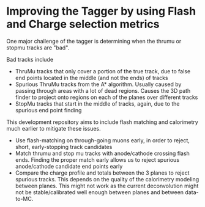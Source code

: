 # Improving the Tagger by using Flash and Charge selection metrics

One major challenge of the tagger is determining when the thrumu or stopmu tracks are "bad".

Bad tracks include

* ThruMu tracks that only cover a portion of the true track, due to false
  end points located in the middle (and not the ends) of tracks
* Spurious ThruMu tracks from the A* algorithm. Usually caused by passing
  through areas with a lot of dead regions.  Causes the 3D path finder to project onto regions
  on each of the planes over different tracks
* StopMu tracks that start in the middle of tracks, again, due to the spurious end point finding


This development repository aims to include flash matching and calorimetry much earlier to
mitigate these issues.

* Use flash-matching on through-going muons early, in order to reject, short, early-stopping
  track candidates
* Match thrumu and stop mu tracks with anode/cathode crossing flash ends. Finding the proper
  match early allows us to reject spurious anode/cathode candidate end points early
* Compare the charge profile and totals between the 3 planes to reject spurious tracks.
  This depends on the quality of the calorimetry modeling between planes.  This might not
  work as the current deconvolution might not be stable/calibrated well enough between planes
  and between data-to-MC.
